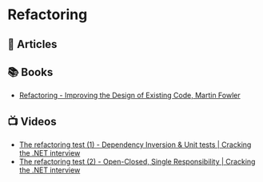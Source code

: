
# Refactoring

## 📕 Articles

## 📚 Books
- [Refactoring - Improving the Design of Existing Code, Martin Fowler](https://martinfowler.com/books/refactoring.html)

## 📺 Videos

- [The refactoring test (1) - Dependency Inversion & Unit tests | Cracking the .NET interview](https://www.youtube.com/watch?v=U3QvTaw224o)
- [The refactoring test (2) - Open-Closed, Single Responsibility | Cracking the .NET interview](https://www.youtube.com/watch?v=Yd4GnWeEkIY)

